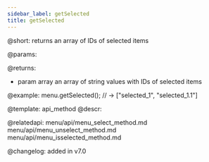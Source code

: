 ```yaml
---
sidebar_label: getSelected
title: getSelected
---          
```


@short: returns an array of IDs of selected items


@params:


@returns:
- param     array    an array of string values with IDs of selected items


@example:
menu.getSelected(); // -> ["selected_1", "selected_1.1"]


@template: api_method
@descr:



@relatedapi:
menu/api/menu_select_method.md
menu/api/menu_unselect_method.md
menu/api/menu_isselected_method.md


@changelog:
added in v7.0